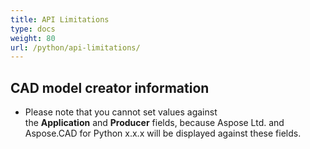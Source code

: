```yaml
---
title: API Limitations
type: docs
weight: 80
url: /python/api-limitations/
---
```


## **CAD model creator information**
- Please note that you cannot set values against the **Application** and **Producer** fields, because Aspose Ltd. and Aspose.CAD for Python x.x.x will be displayed against these fields.
